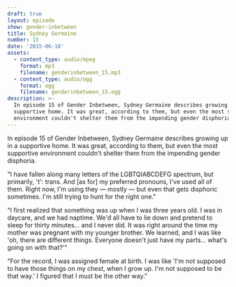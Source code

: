 ```yaml
---
draft: true
layout: episode
show: gender-inbetween
title: Sydney Germaine
number: 15
date: '2015-06-18'
assets:
  - content_type: audio/mpeg
    format: mp3
    filename: genderinbetween_15.mp3
  - content_type: audio/ogg
    format: ogg
    filename: genderinbetween_15.ogg
description: >-
  In episode 15 of Gender Inbetween, Sydney Germaine describes growing up in a
  supportive home. It was great, according to them, but even the most supportive
  environment couldn't shelter them from the impending gender disphoria.
---
```

In episode 15 of Gender Inbetween, Sydney Germaine describes growing up in a supportive home. It was great, according to them, but even the most supportive environment couldn't shelter them from the impending gender disphoria.

"I have fallen along many letters of the LGBTQIABCDEFG spectrum, but primarily, 't': trans. And [as for] my preferred pronouns, I've used all of them. Right now, I'm using they &mdash; mostly &mdash; but even that gets disphoric sometimes. I'm still trying to hunt for the right one."

"I first realized that something was up when I was three years old. I was in daycare, and we had naptime. We'd all have to lie down and pretend to sleep for thirty minutes... and I never did. It was right around the time my mother was pregnant with my younger brother. We learned, and I was like 'oh, there are different things. Everyone doesn't just have my parts... what's going on with that?'"

"For the record, I was assigned female at birth. I was like 'I'm not supposed to have those things on my chest, when I grow up. I'm not supposed to be that way.' I figured that I must be the other way."